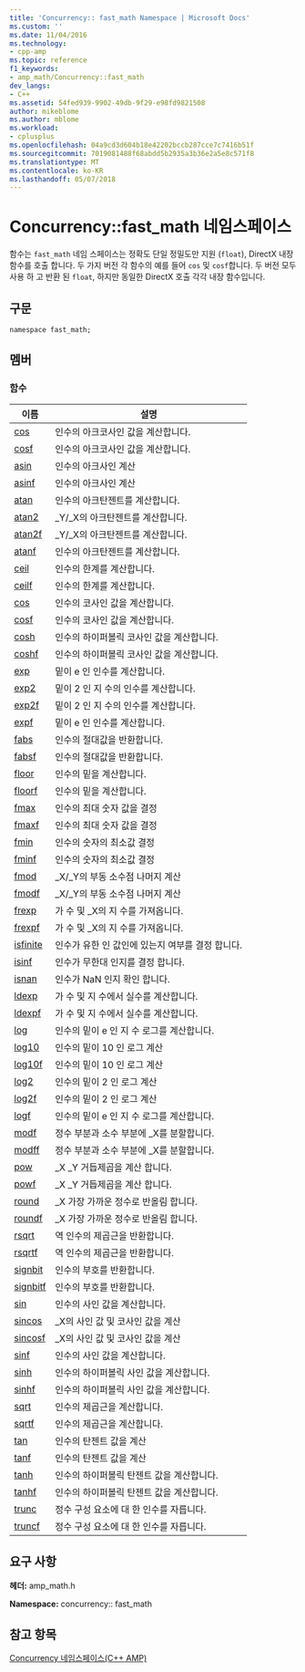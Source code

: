 ```yaml
---
title: 'Concurrency:: fast_math Namespace | Microsoft Docs'
ms.custom: ''
ms.date: 11/04/2016
ms.technology:
- cpp-amp
ms.topic: reference
f1_keywords:
- amp_math/Concurrency::fast_math
dev_langs:
- C++
ms.assetid: 54fed939-9902-49db-9f29-e98fd9821508
author: mikeblome
ms.author: mblome
ms.workload:
- cplusplus
ms.openlocfilehash: 04a9cd3d604b18e42202bccb287cce7c7416b51f
ms.sourcegitcommit: 7019081488f68abdd5b2935a3b36e2a5e8c571f8
ms.translationtype: MT
ms.contentlocale: ko-KR
ms.lasthandoff: 05/07/2018
---
```

# <a name="concurrencyfastmath-namespace"></a>Concurrency::fast_math 네임스페이스
함수는 `fast_math` 네임 스페이스는 정확도 단일 정밀도만 지원 (`float`), DirectX 내장 함수를 호출 합니다. 두 가지 버전 각 함수의 예를 들어 `cos` 및 `cosf`합니다. 두 버전 모두 사용 하 고 반환 된 `float`, 하지만 동일한 DirectX 호출 각각 내장 함수입니다.  
  
## <a name="syntax"></a>구문  
  
```  
namespace fast_math;  
```  
  
## <a name="members"></a>멤버  
  
### <a name="functions"></a>함수  
  
|이름|설명|  
|----------|-----------------|  
|[cos](concurrency-fast-math-namespace-functions.md#cos)|인수의 아크코사인 값을 계산합니다.|  
|[cosf](concurrency-fast-math-namespace-functions.md#cosf)|인수의 아크코사인 값을 계산합니다.|  
|[asin](concurrency-fast-math-namespace-functions.md#asin)|인수의 아크사인 계산|  
|[asinf](concurrency-fast-math-namespace-functions.md#asinf)|인수의 아크사인 계산|  
|[atan](concurrency-fast-math-namespace-functions.md#atan)|인수의 아크탄젠트를 계산합니다.|  
|[atan2](concurrency-fast-math-namespace-functions.md#atan2)|_Y/_X의 아크탄젠트를 계산합니다.|  
|[atan2f](concurrency-fast-math-namespace-functions.md#atan2f)|_Y/_X의 아크탄젠트를 계산합니다.|  
|[atanf](concurrency-fast-math-namespace-functions.md#atanf)|인수의 아크탄젠트를 계산합니다.|  
|[ceil](concurrency-fast-math-namespace-functions.md#ceil)|인수의 한계를 계산합니다.|  
|[ceilf](concurrency-fast-math-namespace-functions.md#ceilf)|인수의 한계를 계산합니다.|  
|[cos](concurrency-fast-math-namespace-functions.md#cos)|인수의 코사인 값을 계산합니다.|  
|[cosf](concurrency-fast-math-namespace-functions.md#cosf)|인수의 코사인 값을 계산합니다.|  
|[cosh](concurrency-fast-math-namespace-functions.md#cosh)|인수의 하이퍼볼릭 코사인 값을 계산합니다.|  
|[coshf](concurrency-fast-math-namespace-functions.md#coshf)|인수의 하이퍼볼릭 코사인 값을 계산합니다.|  
|[exp](concurrency-fast-math-namespace-functions.md#exp)|밑이 e 인 인수를 계산합니다.|  
|[exp2](concurrency-fast-math-namespace-functions.md#exp2)|밑이 2 인 지 수의 인수를 계산합니다.|  
|[exp2f](concurrency-fast-math-namespace-functions.md#exp2f)|밑이 2 인 지 수의 인수를 계산합니다.|  
|[expf](concurrency-fast-math-namespace-functions.md#expf)|밑이 e 인 인수를 계산합니다.|  
|[fabs](concurrency-fast-math-namespace-functions.md#fabs)|인수의 절대값을 반환합니다.|  
|[fabsf](concurrency-fast-math-namespace-functions.md#fabsf)|인수의 절대값을 반환합니다.|  
|[floor](concurrency-fast-math-namespace-functions.md#floor)|인수의 밑을 계산합니다.|  
|[floorf](concurrency-fast-math-namespace-functions.md#floorf)|인수의 밑을 계산합니다.|  
|[fmax](concurrency-fast-math-namespace-functions.md#fmax)|인수의 최대 숫자 값을 결정|  
|[fmaxf](concurrency-fast-math-namespace-functions.md#fmaxf)|인수의 최대 숫자 값을 결정|  
|[fmin](concurrency-fast-math-namespace-functions.md#fmin)|인수의 숫자의 최소값 결정|  
|[fminf](concurrency-fast-math-namespace-functions.md#fminf)|인수의 숫자의 최소값 결정|  
|[fmod](concurrency-fast-math-namespace-functions.md#fmod)|_X/_Y의 부동 소수점 나머지 계산|  
|[fmodf](concurrency-fast-math-namespace-functions.md#fmodf)|_X/_Y의 부동 소수점 나머지 계산|  
|[frexp](concurrency-fast-math-namespace-functions.md#frexp)|가 수 및 _X의 지 수를 가져옵니다.|  
|[frexpf](concurrency-fast-math-namespace-functions.md#frexpf)|가 수 및 _X의 지 수를 가져옵니다.|  
|[isfinite](concurrency-fast-math-namespace-functions.md#isfinite)|인수가 유한 인 값인에 있는지 여부를 결정 합니다.|  
|[isinf](concurrency-fast-math-namespace-functions.md#isinf)|인수가 무한대 인지를 결정 합니다.|  
|[isnan](concurrency-fast-math-namespace-functions.md#isnan)|인수가 NaN 인지 확인 합니다.|  
|[ldexp](concurrency-fast-math-namespace-functions.md#ldexp)|가 수 및 지 수에서 실수를 계산합니다.|  
|[ldexpf](concurrency-fast-math-namespace-functions.md#ldexpf)|가 수 및 지 수에서 실수를 계산합니다.|  
|[log](concurrency-fast-math-namespace-functions.md#log)|인수의 밑이 e 인 지 수 로그를 계산합니다.|  
|[log10](concurrency-fast-math-namespace-functions.md#log10)|인수의 밑이 10 인 로그 계산|  
|[log10f](concurrency-fast-math-namespace-functions.md#log10f)|인수의 밑이 10 인 로그 계산|  
|[log2](concurrency-fast-math-namespace-functions.md#log2)|인수의 밑이 2 인 로그 계산|  
|[log2f](concurrency-fast-math-namespace-functions.md#log2f)|인수의 밑이 2 인 로그 계산|  
|[logf](concurrency-fast-math-namespace-functions.md#logf)|인수의 밑이 e 인 지 수 로그를 계산합니다.|  
|[modf](concurrency-fast-math-namespace-functions.md#modf)|정수 부분과 소수 부분에 _X를 분할합니다.|  
|[modff](concurrency-fast-math-namespace-functions.md#modff)|정수 부분과 소수 부분에 _X를 분할합니다.|  
|[pow](concurrency-fast-math-namespace-functions.md#pow)|_X _Y 거듭제곱을 계산 합니다.|  
|[powf](concurrency-fast-math-namespace-functions.md#powf)|_X _Y 거듭제곱을 계산 합니다.|  
|[round](concurrency-fast-math-namespace-functions.md#round)|_X 가장 가까운 정수로 반올림 합니다.|  
|[roundf](concurrency-fast-math-namespace-functions.md#roundf)|_X 가장 가까운 정수로 반올림 합니다.|  
|[rsqrt](concurrency-fast-math-namespace-functions.md#rsqrt)|역 인수의 제곱근을 반환합니다.|  
|[rsqrtf](concurrency-fast-math-namespace-functions.md#rsqrtf)|역 인수의 제곱근을 반환합니다.|  
|[signbit](concurrency-fast-math-namespace-functions.md#signbit)|인수의 부호를 반환합니다.|  
|[signbitf](concurrency-fast-math-namespace-functions.md#signbitf)|인수의 부호를 반환합니다.|  
|[sin](concurrency-fast-math-namespace-functions.md#sin)|인수의 사인 값을 계산합니다.|  
|[sincos](concurrency-fast-math-namespace-functions.md#sincos)|_X의 사인 값 및 코사인 값을 계산|  
|[sincosf](concurrency-fast-math-namespace-functions.md#sincosf)|_X의 사인 값 및 코사인 값을 계산|  
|[sinf](concurrency-fast-math-namespace-functions.md#sinf)|인수의 사인 값을 계산합니다.|  
|[sinh](concurrency-fast-math-namespace-functions.md#sinh)|인수의 하이퍼볼릭 사인 값을 계산합니다.|  
|[sinhf](concurrency-fast-math-namespace-functions.md#sinhf)|인수의 하이퍼볼릭 사인 값을 계산합니다.|  
|[sqrt](concurrency-fast-math-namespace-functions.md#sqrt)|인수의 제곱근을 계산합니다.|  
|[sqrtf](concurrency-fast-math-namespace-functions.md#sqrtf)|인수의 제곱근을 계산합니다.|  
|[tan](concurrency-fast-math-namespace-functions.md#tan)|인수의 탄젠트 값을 계산|  
|[tanf](concurrency-fast-math-namespace-functions.md#tanf)|인수의 탄젠트 값을 계산|  
|[tanh](concurrency-fast-math-namespace-functions.md#tanh)|인수의 하이퍼볼릭 탄젠트 값을 계산합니다.|  
|[tanhf](concurrency-fast-math-namespace-functions.md#tanhf)|인수의 하이퍼볼릭 탄젠트 값을 계산합니다.|  
|[trunc](concurrency-fast-math-namespace-functions.md#trunc)|정수 구성 요소에 대 한 인수를 자릅니다.|  
|[truncf](concurrency-fast-math-namespace-functions.md#truncf)|정수 구성 요소에 대 한 인수를 자릅니다.|  

## <a name="requirements"></a>요구 사항  
 **헤더:** amp_math.h  
  
 **Namespace:** concurrency:: fast_math  
  
## <a name="see-also"></a>참고 항목  
 [Concurrency 네임스페이스(C++ AMP)](concurrency-namespace-cpp-amp.md)
